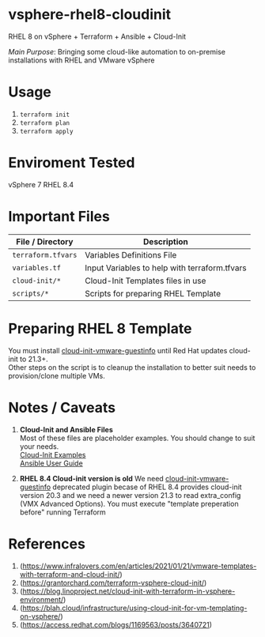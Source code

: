 # vsphere-rhel8-cloudinit

RHEL 8 on vSphere + Terraform + Ansible + Cloud-Init

*Main Purpose*: Bringing some cloud-like automation to on-premise installations with RHEL and VMware vSphere 

# Usage

1. `terraform init`
2. `terraform plan`
3. `terraform apply` 

# Enviroment Tested

vSphere 7
RHEL 8.4

# Important Files 

| File / Directory | Description |
| ---------- | ----------- |
| `terraform.tfvars`      |  Variables Definitions File | 
| `variables.tf`  |  Input Variables to help with terraform.tfvars |
| `cloud-init/*` | Cloud-Init Templates files in use |
| `scripts/*` | Scripts for preparing RHEL Template | 

# Preparing RHEL 8 Template

 You must install [cloud-init-vmware-guestinfo](https://github.com/vmware-archive/cloud-init-vmware-guestinfo) until Red Hat updates cloud-init to 21.3+.     
 Other steps on the script is to cleanup the installation to better suit needs to provision/clone multiple VMs.  

# Notes / Caveats

1. **Cloud-Init and Ansible Files**  
Most of these files are placeholder examples. You should change to suit your needs.  
[Cloud-Init Examples](https://cloudinit.readthedocs.io/en/latest/topics/examples.html)  
[Ansible User Guide](https://docs.ansible.com/ansible/latest/user_guide/index.html)  

2. **RHEL 8.4 Cloud-init version is old** 
We need [cloud-init-vmware-guestinfo](https://github.com/vmware-archive/cloud-init-vmware-guestinfo) deprecated plugin becase of RHEL 8.4 provides cloud-init version 20.3 and we need a newer version 21.3 to read extra_config (VMX Advanced Options). You must execute "template preperation before" running Terraform  

# References

1. (https://www.infralovers.com/en/articles/2021/01/21/vmware-templates-with-terraform-and-cloud-init/)  
2. (https://grantorchard.com/terraform-vsphere-cloud-init/)  
3. (https://blog.linoproject.net/cloud-init-with-terraform-in-vsphere-environment/)  
4. (https://blah.cloud/infrastructure/using-cloud-init-for-vm-templating-on-vsphere/)  
5. (https://access.redhat.com/blogs/1169563/posts/3640721)  
